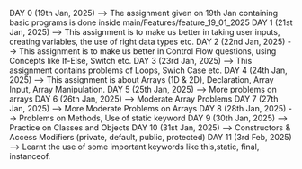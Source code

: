 DAY 0 (19th Jan, 2025) --> The assignment given on 19th Jan containing basic programs is done inside main/Features/feature_19_01_2025
DAY 1 (21st Jan, 2025) --> This assignment is to make us better in taking user inputs, creating variables, the use of right data types etc.
DAY 2 (22nd Jan, 2025) --> This assignment is to make us better in Control Flow questions, using Concepts like If-Else, Switch etc.
DAY 3 (23rd Jan, 2025) --> This assignment contains problems of Loops, Swich Case etc.
DAY 4 (24th Jan, 2025) --> This assignment is about Arrays (1D & 2D), Declaration, Array Input, Array Manipulation.
DAY 5 (25th Jan, 2025) --> More problems on arrays
DAY 6 (26th Jan, 2025) --> Moderate Array Problems
DAY 7 (27th Jan, 2025) --> More Moderate Problems on Arrays
DAY 8 (28th Jan, 2025) --> Problems on Methods, Use of static keyword
DAY 9 (30th Jan, 2025) --> Practice on Classes and Objects
DAY 10 (31st Jan, 2025) --> Constructors & Access Modifiers (private, default, public, protected)
DAY 11 (3rd Feb, 2025) --> Learnt the use of some important keywords like this,static, final, instanceof.
